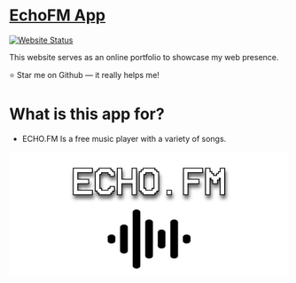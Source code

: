 # <a href="https://echofm.netlify.app/" target="_blank">EchoFM App</a>

[![Website Status](https://img.shields.io/badge/Website%20Status-Online-yellow)](https://passgenq.netlify.app/)

 <p align="justify">This website serves as an online portfolio to showcase my web presence.</p>
 <p>⭐ Star me on Github — it really helps me!</p>

# What is this app for?
 * ECHO.FM Is a free music player with a variety of songs.

![EchoFM App](https://raw.githubusercontent.com/fr0st-iwnl/assets/main/thumbnails/echofm.png)
